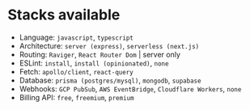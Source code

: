 # Stacks available

- Language: `javascript`, `typescript`
- Architecture: `server (express)`, `serverless (next.js)`
- Routing: `Raviger`, `React Router Dom` | server only
- ESLint: `install`, `install (opinionated)`, `none`
- Fetch: `apollo/client`, `react-query`
- Database: `prisma (postgres/mysql)`, `mongodb`, `supabase`
- Webhooks: `GCP PubSub`, `AWS EventBridge`, `Cloudflare Workers`, `none`
- Billing API: `free`, `freemium`, `premium`
